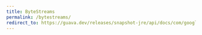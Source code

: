 ```yaml
---
title: ByteStreams
permalink: /bytestreams/
redirect_to: https://guava.dev/releases/snapshot-jre/api/docs/com/google/common/io/ByteStreams.html
---
```

